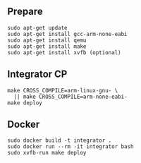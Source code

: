 ## Prepare

    sudo apt-get update
    sudo apt-get install gcc-arm-none-eabi
    sudo apt-get install qemu
    sudo apt-get install make
    sudo apt-get install xvfb (optional)

## Integrator CP

    make CROSS_COMPILE=arm-linux-gnu- \
      || make CROSS_COMPILE=arm-none-eabi-
    make deploy

## Docker

    sudo docker build -t integrator .
    sudo docker run --rm -it integrator bash
    sudo xvfb-run make deploy
